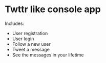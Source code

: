 # Twttr like console app
Includes:
- User registration
- User login
- Follow a new user
- Tweet a message
- See the messages in your lifetime
